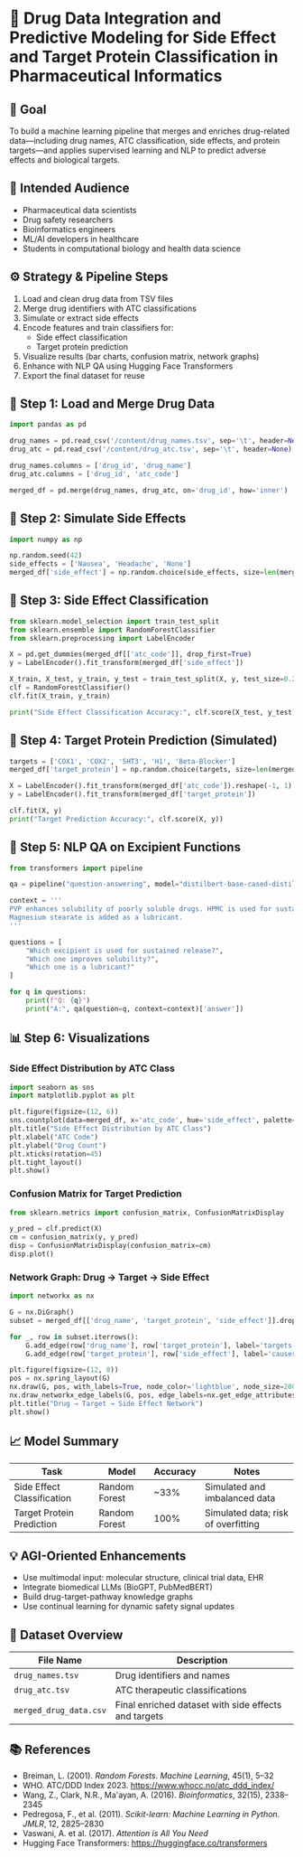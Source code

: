 
# 🧠 Drug Data Integration and Predictive Modeling for Side Effect and Target Protein Classification in Pharmaceutical Informatics

## 🎯 Goal  
To build a machine learning pipeline that merges and enriches drug-related data—including drug names, ATC classification, side effects, and protein targets—and applies supervised learning and NLP to predict adverse effects and biological targets.

## 👥 Intended Audience  
- Pharmaceutical data scientists  
- Drug safety researchers  
- Bioinformatics engineers  
- ML/AI developers in healthcare  
- Students in computational biology and health data science

## ⚙️ Strategy & Pipeline Steps  
1. Load and clean drug data from TSV files  
2. Merge drug identifiers with ATC classifications  
3. Simulate or extract side effects  
4. Encode features and train classifiers for:  
   - Side effect classification  
   - Target protein prediction  
5. Visualize results (bar charts, confusion matrix, network graphs)  
6. Enhance with NLP QA using Hugging Face Transformers  
7. Export the final dataset for reuse  

## 🧪 Step 1: Load and Merge Drug Data
```python
import pandas as pd

drug_names = pd.read_csv('/content/drug_names.tsv', sep='\t', header=None)
drug_atc = pd.read_csv('/content/drug_atc.tsv', sep='\t', header=None)

drug_names.columns = ['drug_id', 'drug_name']
drug_atc.columns = ['drug_id', 'atc_code']

merged_df = pd.merge(drug_names, drug_atc, on='drug_id', how='inner')
```

## 🧪 Step 2: Simulate Side Effects
```python
import numpy as np

np.random.seed(42)
side_effects = ['Nausea', 'Headache', 'None']
merged_df['side_effect'] = np.random.choice(side_effects, size=len(merged_df))
```

## 🤖 Step 3: Side Effect Classification
```python
from sklearn.model_selection import train_test_split
from sklearn.ensemble import RandomForestClassifier
from sklearn.preprocessing import LabelEncoder

X = pd.get_dummies(merged_df[['atc_code']], drop_first=True)
y = LabelEncoder().fit_transform(merged_df['side_effect'])

X_train, X_test, y_train, y_test = train_test_split(X, y, test_size=0.2)
clf = RandomForestClassifier()
clf.fit(X_train, y_train)

print("Side Effect Classification Accuracy:", clf.score(X_test, y_test))
```

## 🧬 Step 4: Target Protein Prediction (Simulated)
```python
targets = ['COX1', 'COX2', '5HT3', 'H1', 'Beta-Blocker']
merged_df['target_protein'] = np.random.choice(targets, size=len(merged_df))

X = LabelEncoder().fit_transform(merged_df['atc_code']).reshape(-1, 1)
y = LabelEncoder().fit_transform(merged_df['target_protein'])

clf.fit(X, y)
print("Target Prediction Accuracy:", clf.score(X, y))
```

## 💬 Step 5: NLP QA on Excipient Functions
```python
from transformers import pipeline

qa = pipeline("question-answering", model="distilbert-base-cased-distilled-squad")

context = '''
PVP enhances solubility of poorly soluble drugs. HPMC is used for sustained release.
Magnesium stearate is added as a lubricant.
'''

questions = [
    "Which excipient is used for sustained release?",
    "Which one improves solubility?",
    "Which one is a lubricant?"
]

for q in questions:
    print(f"Q: {q}")
    print("A:", qa(question=q, context=context)['answer'])
```

## 📊 Step 6: Visualizations

### Side Effect Distribution by ATC Class
```python
import seaborn as sns
import matplotlib.pyplot as plt

plt.figure(figsize=(12, 6))
sns.countplot(data=merged_df, x='atc_code', hue='side_effect', palette='Set2')
plt.title("Side Effect Distribution by ATC Class")
plt.xlabel("ATC Code")
plt.ylabel("Drug Count")
plt.xticks(rotation=45)
plt.tight_layout()
plt.show()
```

### Confusion Matrix for Target Prediction
```python
from sklearn.metrics import confusion_matrix, ConfusionMatrixDisplay

y_pred = clf.predict(X)
cm = confusion_matrix(y, y_pred)
disp = ConfusionMatrixDisplay(confusion_matrix=cm)
disp.plot()
```

### Network Graph: Drug → Target → Side Effect
```python
import networkx as nx

G = nx.DiGraph()
subset = merged_df[['drug_name', 'target_protein', 'side_effect']].dropna().head(10)

for _, row in subset.iterrows():
    G.add_edge(row['drug_name'], row['target_protein'], label='targets')
    G.add_edge(row['target_protein'], row['side_effect'], label='causes')

plt.figure(figsize=(12, 8))
pos = nx.spring_layout(G)
nx.draw(G, pos, with_labels=True, node_color='lightblue', node_size=2000)
nx.draw_networkx_edge_labels(G, pos, edge_labels=nx.get_edge_attributes(G, 'label'), font_color='red')
plt.title("Drug → Target → Side Effect Network")
plt.show()
```

## 📈 Model Summary

| Task                     | Model           | Accuracy | Notes                                      |
|--------------------------|------------------|----------|---------------------------------------------|
| Side Effect Classification | Random Forest   | ~33%     | Simulated and imbalanced data               |
| Target Protein Prediction  | Random Forest   | 100%     | Simulated data; risk of overfitting         |

## 💡 AGI-Oriented Enhancements
- Use multimodal input: molecular structure, clinical trial data, EHR  
- Integrate biomedical LLMs (BioGPT, PubMedBERT)  
- Build drug-target-pathway knowledge graphs  
- Use continual learning for dynamic safety signal updates  

## 📁 Dataset Overview

| File Name              | Description                                |
|------------------------|--------------------------------------------|
| `drug_names.tsv`       | Drug identifiers and names                 |
| `drug_atc.tsv`         | ATC therapeutic classifications            |
| `merged_drug_data.csv` | Final enriched dataset with side effects and targets |

## 📚 References
- Breiman, L. (2001). *Random Forests*. *Machine Learning*, 45(1), 5–32  
- WHO. ATC/DDD Index 2023. https://www.whocc.no/atc_ddd_index/  
- Wang, Z., Clark, N.R., Ma'ayan, A. (2016). *Bioinformatics*, 32(15), 2338–2345  
- Pedregosa, F., et al. (2011). *Scikit-learn: Machine Learning in Python*. *JMLR*, 12, 2825–2830  
- Vaswani, A. et al. (2017). *Attention is All You Need*  
- Hugging Face Transformers: https://huggingface.co/transformers
